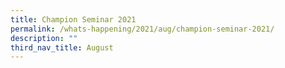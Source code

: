 ```yaml
---
title: Champion Seminar 2021
permalink: /whats-happening/2021/aug/champion-seminar-2021/
description: ""
third_nav_title: August
---
```

